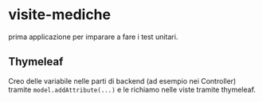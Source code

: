 # visite-mediche

prima applicazione per imparare a fare i test unitari.

## Thymeleaf

Creo delle variabile nelle parti di backend (ad esempio nei Controller) tramite `model.addAttribute(...)` e le richiamo nelle
viste tramite thymeleaf. 
